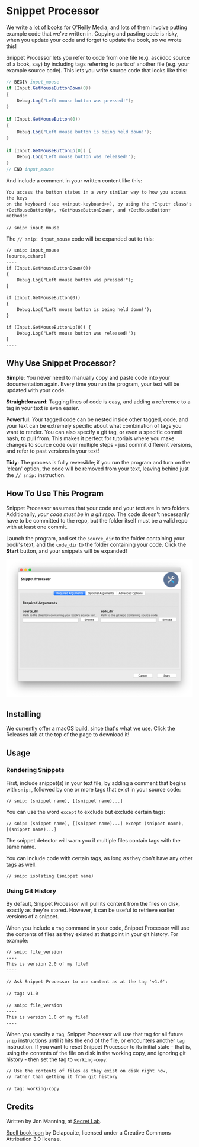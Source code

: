 # Snippet Processor

We write [a lot of books](https://www.secretlab.com.au/books) for O'Reilly Media, and lots of them involve putting example code that we've written in. Copying and pasting code is risky, when you update your code and forget to update the book, so we wrote this!

Snippet Processor lets you refer to code from one file (e.g. asciidoc source of a book, say) by including tags referring to parts of another file (e.g. your example source code). This lets you write source code that looks like this:

```csharp
// BEGIN input_mouse
if (Input.GetMouseButtonDown(0))
{
    Debug.Log("Left mouse button was pressed!");
}

if (Input.GetMouseButton(0))
{
    Debug.Log("Left mouse button is being held down!");
}

if (Input.GetMouseButtonUp(0)) {
    Debug.Log("Left mouse button was released!");
}
// END input_mouse
```

And include a comment in your written content like this:

```asciidoc
You access the button states in a very similar way to how you access the keys
on the keyboard (see <<input-keyboard>>), by using the +Input+ class's 
+GetMouseButtonUp+, +GetMouseButtonDown+, and +GetMouseButton+ methods:

// snip: input_mouse
```

The `// snip: input_mouse` code will be expanded out to this:

```asciidoc
// snip: input_mouse
[source,csharp]
----
if (Input.GetMouseButtonDown(0))
{
    Debug.Log("Left mouse button was pressed!");
}

if (Input.GetMouseButton(0))
{
    Debug.Log("Left mouse button is being held down!");
}

if (Input.GetMouseButtonUp(0)) {
    Debug.Log("Left mouse button was released!");
}
----
```

## Why Use Snippet Processor?

**Simple**: You never need to manually copy and paste code into your documentation again. Every time you run the program, your text will be updated with your code.

**Straightforward**: Tagging lines of code is easy, and adding a reference to a tag in your text is even easier.

**Powerful**: Your tagged code can be nested inside other tagged, code, and your text can be extremely specific about what combination of tags you want to render. You can also specify a git tag, or even a specific commit hash, to pull from. This makes it perfect for tutorials where you make changes to source code over multiple steps - just commit different versions, and refer to past versions in your text!

**Tidy**: The process is fully reversible; if you run the program and turn on the 'clean' option, the code will be removed from your text, leaving behind just the `// snip:` instruction.

## How To Use This Program

Snippet Processor assumes that your code and your text are in two folders. Additionally, _your code must be in a git repo_. The code doesn't necessarily have to be committed to the repo, but the folder itself must be a valid repo with at least one commit.

Launch the program, and set the `source_dir` to the folder containing your book's text, and the `code_dir` to the folder containing your code. Click the **Start** button, and your snippets will be expanded!

![A screenshot of the Snippet Processor.](screenshots/processor.png)

## Installing

We currently offer a macOS build, since that's what we use. Click the Releases tab at the top of the page to download it!

## Usage

### Rendering Snippets

First, include snippet(s) in your text file, by adding a comment that begins with `snip:`, followed by one or more tags that exist in your source code:

```asciidoc
// snip: (snippet name), [(snippet name)...]
```

You can use the word `except` to exclude but exclude certain tags:

```asciidoc
// snip: (snippet name), [(snippet name)...] except (snippet name), [(snippet name)...]
```

The snippet detector will warn you if multiple files contain tags with the same name.

You can include code with certain tags, as long as they don't have any other tags as well.

```asciidoc
// snip: isolating (snippet name)
```

### Using Git History

By default, Snippet Processor will pull its content from the files on disk, exactly as they're stored. However, it can be useful to retrieve earlier versions of a snippet. 

When you include a `tag` command in your code, Snippet Processor will use the contents of files as they existed at that point in your git history. For example:

```asciidoc
// snip: file_version
----
This is version 2.0 of my file!
----

// Ask Snippet Processor to use content as at the tag 'v1.0':

// tag: v1.0

// snip: file_version
----
This is version 1.0 of my file!
----
```

When you specify a `tag`, Snippet Processor will use that tag for all future `snip` instructions until it hits the end of the file, or encounters another `tag` instruction. If you want to reset Snippet Processor to its initial state - that is, using the contents of the file on disk in the working copy, and ignoring git history - then set the tag to `working-copy`:

```asciidoc
// Use the contents of files as they exist on disk right now, 
// rather than getting it from git history

// tag: working-copy
```

## Credits

Written by Jon Manning, at [Secret Lab](https://secretlab.com.au).

[Spell book icon](https://game-icons.net/1x1/delapouite/spell-book.html) by Delapouite, licensed under a Creative Commons Attribution 3.0 license.